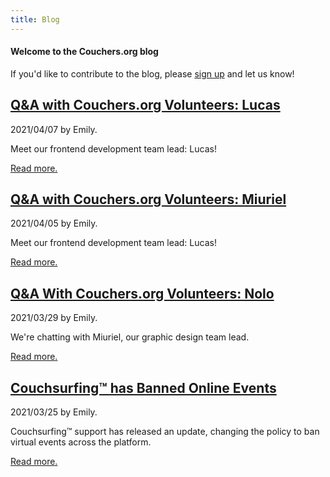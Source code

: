 ```yaml
---
title: Blog
---
```


#### Welcome to the Couchers.org blog

If you'd like to contribute to the blog, please [sign up](/signup) and let us know!

## [Q&A with Couchers.org Volunteers: Lucas](/blog/2021/04/07/qa-couchers-volunteers-lucas)

2021/04/07 by Emily.

Meet our frontend development team lead: Lucas!

[Read more.](/blog/2021/04/07/qa-couchers-volunteers-lucas)

## [Q&A with Couchers.org Volunteers: Miuriel](/blog/2021/04/05/qa-couchers-volunteers-miuriel)

2021/04/05 by Emily.

Meet our frontend development team lead: Lucas!

[Read more.](/blog/2021/04/05/qa-couchers-volunteers-miuriel)

## [Q&A With Couchers.org Volunteers: Nolo](/blog/2021/03/29/qa-couchers-volunteers-nolo)

2021/03/29 by Emily.

We're chatting with Miuriel, our graphic design team lead.

[Read more.](/blog/2021/03/29/qa-couchers-volunteers-nolo)

## [Couchsurfing&#8482; has Banned Online Events](/blog/2021/03/25/couch-surfing-online-events-community)

2021/03/25 by Emily.

Couchsurfing&#8482; support has released an update, changing the policy to ban virtual events across the platform.

[Read more.](/blog/2021/03/25/couch-surfing-online-events-community/)
